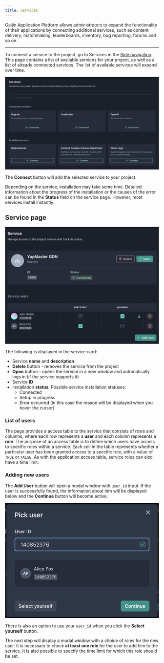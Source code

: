 ```yaml
---
title: Services
---
```


Gaijin Application Platform allows administrators to expand the functionality of their applications by connecting additional services, such as content delivery, matchmaking, leaderboards, inventory, bug reporting, forums and so on.

---

To connect a service to the project, go to Services in the [Side navigation](getting-started.md#side-navigation). This page contains a list of available services for your project, as well as a list of already connected services. The list of available services will expand over time.

![List of services](./assets/service-list.png)

The **Connect** button will add the selected service to your project.

Depending on the service, installation may take some time. Detailed information about the progress of the installation or the causes of the error can be found in the **Status** field on the service page. However, most services install instantly.

## Service page

![Service overview](./assets/service.png)

The following is displayed in the service card:

- Service **name** and **description**
- **Delete** button - removes the service from the project
- **Open** button - opens the service in a new window and automatically logs in (if the service supports it)
- Service **ID**
- Installation **status**. Possible service installation statuses:
  - Connected
  - Setup in progress
  - Error occurred (in this case the reason will be displayed when you hover the cursor)

### List of users

The page provides a access table to the service that consists of rows and columns, where each row represents a **user** and each column represents a **role**. The purpose of an access table is to define which users have access to specific roles within a service. Each cell in the table represents whether a particular user has been granted access to a specific role, with a value of `TRUE` or `FALSE`. As with the application access table, service roles can also have a time limit.

### Adding new users

The **Add User** button will open a modal window with `user_id` input. If the user is successfully found, the information about him will be displayed below and the **Continue** button will become active.

![Search user by user_id](./assets/user-pick.png)

There is also an option to use your `user_id` when you click the **Select yourself** button.

The next step will display a modal window with a choice of roles for the new user. It is necessary to check **at least one role** for the user to add him to the service. It is also possible to specify the time limit for which this role should be set.
